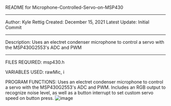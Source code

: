 README for Microphone-Controlled-Servo-on-MSP430


________________________________________________________________________________________________________

Author: Kyle Rettig 
Created: December 15, 2021 
Latest Update: Initial Commit
________________________________________________________________________________________________________
Description: Uses an electret condenser microphone to control a servo with the MSP430G2553's ADC and PWM
________________________________________________________________________________________________________
FILES REQUIRED: msp430.h

VARIABLES USED: rawMic, i

PROGRAM FUNCTIONS: Uses an electret condenser microphone to control a servo with the MSP430G2553's ADC and PWM. Includes an RGB output to recognize noise level, as well as a button interrupt to set custom servo speed on button press.
![image](https://user-images.githubusercontent.com/35699948/146280671-ec8f25ad-a83f-4d4c-a465-655dc6fb187f.png)
